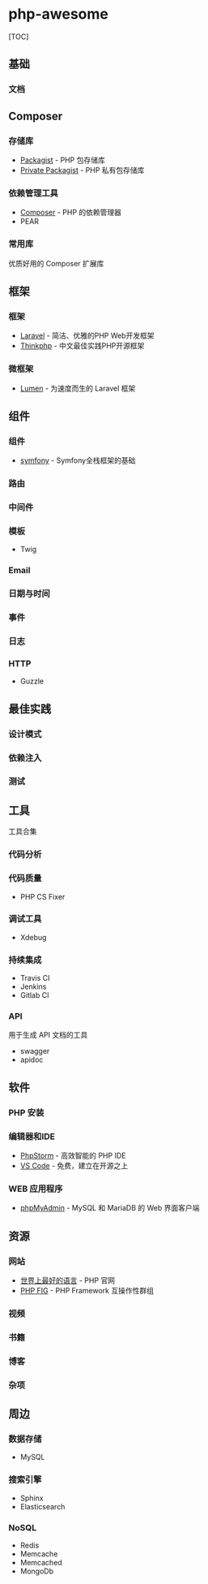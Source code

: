 # php-awesome

[TOC]

## 基础

### 文档

## Composer

### 存储库

- [Packagist](https://packagist.org) - PHP 包存储库 
- [Private Packagist](https://packagist.com) - PHP 私有包存储库 

### 依赖管理工具

- [Composer](https://getcomposer.org) - PHP 的依赖管理器
- PEAR

### 常用库

优质好用的 Composer 扩展库

## 框架

### 框架

- [Laravel](https://laravel.com/) - 简洁、优雅的PHP Web开发框架
- [Thinkphp](http://www.thinkphp.cn) - 中文最佳实践PHP开源框架

### 微框架

- [Lumen](https://lumen.laravel.com) - 为速度而生的 Laravel 框架

## 组件

### 组件

- [symfony](https://symfony.com/doc/master/components/index.html) - Symfony全栈框架的基础

### 路由

### 中间件

### 模板

- Twig

### Email

### 日期与时间

### 事件

### 日志

### HTTP

- Guzzle

## 最佳实践

### 设计模式

### 依赖注入

### 测试

## 工具

工具合集

### 代码分析

### 代码质量

- PHP CS Fixer

### 调试工具

- Xdebug

### 持续集成

- Travis CI
- Jenkins
- Gitlab CI

###  API

用于生成 API 文档的工具

- swagger
- apidoc

## 软件

### PHP 安装

### 编辑器和IDE

- [PhpStorm](https://www.jetbrains.com/phpstorm/) - 高效智能的 PHP IDE
- [VS Code](https://code.visualstudio.com) - 免费，建立在开源之上

### WEB 应用程序

- [phpMyAdmin](https://www.phpmyadmin.net/) - MySQL 和 MariaDB 的 Web 界面客户端

## 资源

### 网站

- [世界上最好的语言](https://www.php.net) - PHP 官网
- [PHP FIG](https://www.php-fig.org) - PHP Framework 互操作性群组

### 视频

### 书籍

### 博客

### 杂项

## 周边

### 数据存储

- MySQL

### 搜索引擎

- Sphinx
- Elasticsearch

### NoSQL

- Redis
- Memcache
- Memcached
- MongoDb